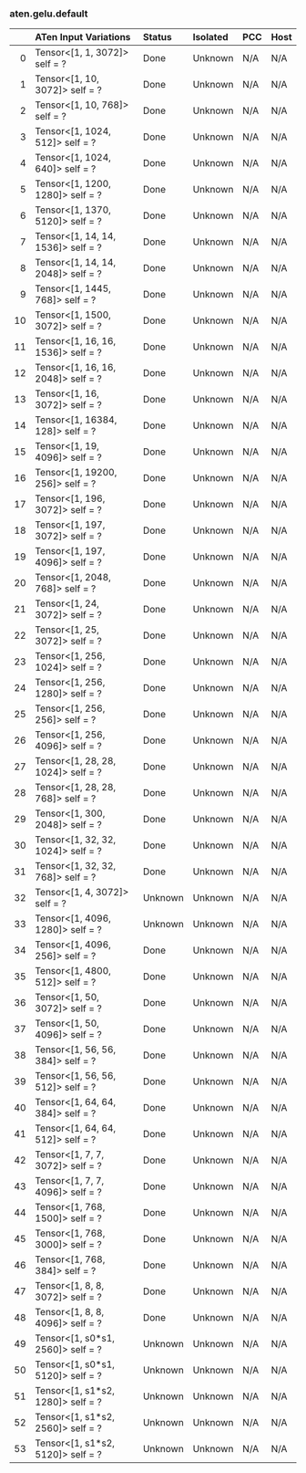 ### aten.gelu.default
|    | ATen Input Variations              | Status   | Isolated   | PCC   | Host   |
|---:|:-----------------------------------|:---------|:-----------|:------|:-------|
|  0 | Tensor<[1, 1, 3072]> self = ?      | Done     | Unknown    | N/A   | N/A    |
|  1 | Tensor<[1, 10, 3072]> self = ?     | Done     | Unknown    | N/A   | N/A    |
|  2 | Tensor<[1, 10, 768]> self = ?      | Done     | Unknown    | N/A   | N/A    |
|  3 | Tensor<[1, 1024, 512]> self = ?    | Done     | Unknown    | N/A   | N/A    |
|  4 | Tensor<[1, 1024, 640]> self = ?    | Done     | Unknown    | N/A   | N/A    |
|  5 | Tensor<[1, 1200, 1280]> self = ?   | Done     | Unknown    | N/A   | N/A    |
|  6 | Tensor<[1, 1370, 5120]> self = ?   | Done     | Unknown    | N/A   | N/A    |
|  7 | Tensor<[1, 14, 14, 1536]> self = ? | Done     | Unknown    | N/A   | N/A    |
|  8 | Tensor<[1, 14, 14, 2048]> self = ? | Done     | Unknown    | N/A   | N/A    |
|  9 | Tensor<[1, 1445, 768]> self = ?    | Done     | Unknown    | N/A   | N/A    |
| 10 | Tensor<[1, 1500, 3072]> self = ?   | Done     | Unknown    | N/A   | N/A    |
| 11 | Tensor<[1, 16, 16, 1536]> self = ? | Done     | Unknown    | N/A   | N/A    |
| 12 | Tensor<[1, 16, 16, 2048]> self = ? | Done     | Unknown    | N/A   | N/A    |
| 13 | Tensor<[1, 16, 3072]> self = ?     | Done     | Unknown    | N/A   | N/A    |
| 14 | Tensor<[1, 16384, 128]> self = ?   | Done     | Unknown    | N/A   | N/A    |
| 15 | Tensor<[1, 19, 4096]> self = ?     | Done     | Unknown    | N/A   | N/A    |
| 16 | Tensor<[1, 19200, 256]> self = ?   | Done     | Unknown    | N/A   | N/A    |
| 17 | Tensor<[1, 196, 3072]> self = ?    | Done     | Unknown    | N/A   | N/A    |
| 18 | Tensor<[1, 197, 3072]> self = ?    | Done     | Unknown    | N/A   | N/A    |
| 19 | Tensor<[1, 197, 4096]> self = ?    | Done     | Unknown    | N/A   | N/A    |
| 20 | Tensor<[1, 2048, 768]> self = ?    | Done     | Unknown    | N/A   | N/A    |
| 21 | Tensor<[1, 24, 3072]> self = ?     | Done     | Unknown    | N/A   | N/A    |
| 22 | Tensor<[1, 25, 3072]> self = ?     | Done     | Unknown    | N/A   | N/A    |
| 23 | Tensor<[1, 256, 1024]> self = ?    | Done     | Unknown    | N/A   | N/A    |
| 24 | Tensor<[1, 256, 1280]> self = ?    | Done     | Unknown    | N/A   | N/A    |
| 25 | Tensor<[1, 256, 256]> self = ?     | Done     | Unknown    | N/A   | N/A    |
| 26 | Tensor<[1, 256, 4096]> self = ?    | Done     | Unknown    | N/A   | N/A    |
| 27 | Tensor<[1, 28, 28, 1024]> self = ? | Done     | Unknown    | N/A   | N/A    |
| 28 | Tensor<[1, 28, 28, 768]> self = ?  | Done     | Unknown    | N/A   | N/A    |
| 29 | Tensor<[1, 300, 2048]> self = ?    | Done     | Unknown    | N/A   | N/A    |
| 30 | Tensor<[1, 32, 32, 1024]> self = ? | Done     | Unknown    | N/A   | N/A    |
| 31 | Tensor<[1, 32, 32, 768]> self = ?  | Done     | Unknown    | N/A   | N/A    |
| 32 | Tensor<[1, 4, 3072]> self = ?      | Unknown  | Unknown    | N/A   | N/A    |
| 33 | Tensor<[1, 4096, 1280]> self = ?   | Unknown  | Unknown    | N/A   | N/A    |
| 34 | Tensor<[1, 4096, 256]> self = ?    | Done     | Unknown    | N/A   | N/A    |
| 35 | Tensor<[1, 4800, 512]> self = ?    | Done     | Unknown    | N/A   | N/A    |
| 36 | Tensor<[1, 50, 3072]> self = ?     | Done     | Unknown    | N/A   | N/A    |
| 37 | Tensor<[1, 50, 4096]> self = ?     | Done     | Unknown    | N/A   | N/A    |
| 38 | Tensor<[1, 56, 56, 384]> self = ?  | Done     | Unknown    | N/A   | N/A    |
| 39 | Tensor<[1, 56, 56, 512]> self = ?  | Done     | Unknown    | N/A   | N/A    |
| 40 | Tensor<[1, 64, 64, 384]> self = ?  | Done     | Unknown    | N/A   | N/A    |
| 41 | Tensor<[1, 64, 64, 512]> self = ?  | Done     | Unknown    | N/A   | N/A    |
| 42 | Tensor<[1, 7, 7, 3072]> self = ?   | Done     | Unknown    | N/A   | N/A    |
| 43 | Tensor<[1, 7, 7, 4096]> self = ?   | Done     | Unknown    | N/A   | N/A    |
| 44 | Tensor<[1, 768, 1500]> self = ?    | Done     | Unknown    | N/A   | N/A    |
| 45 | Tensor<[1, 768, 3000]> self = ?    | Done     | Unknown    | N/A   | N/A    |
| 46 | Tensor<[1, 768, 384]> self = ?     | Done     | Unknown    | N/A   | N/A    |
| 47 | Tensor<[1, 8, 8, 3072]> self = ?   | Done     | Unknown    | N/A   | N/A    |
| 48 | Tensor<[1, 8, 8, 4096]> self = ?   | Done     | Unknown    | N/A   | N/A    |
| 49 | Tensor<[1, s0*s1, 2560]> self = ?  | Unknown  | Unknown    | N/A   | N/A    |
| 50 | Tensor<[1, s0*s1, 5120]> self = ?  | Unknown  | Unknown    | N/A   | N/A    |
| 51 | Tensor<[1, s1*s2, 1280]> self = ?  | Unknown  | Unknown    | N/A   | N/A    |
| 52 | Tensor<[1, s1*s2, 2560]> self = ?  | Unknown  | Unknown    | N/A   | N/A    |
| 53 | Tensor<[1, s1*s2, 5120]> self = ?  | Unknown  | Unknown    | N/A   | N/A    |

